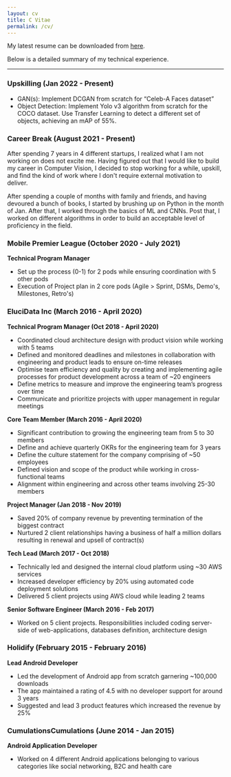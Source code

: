 ```yaml
---
layout: cv
title: C Vitae
permalink: /cv/
---
```



My latest resume can be downloaded from <a href="/assets/cv.pdf">here</a>.

Below is a detailed summary of my technical experience.

---

### Upskilling (Jan 2022 - Present)
- GAN(s): Implement DCGAN from scratch for  “Celeb-A Faces dataset”
- Object Detection: Implement Yolo v3 algorithm from scratch for the COCO dataset. Use Transfer Learning to detect a different set of objects, achieving an mAP of 55%.

### Career Break (August 2021 - Present)
After spending 7 years in 4 different startups, I realized what I am not working on does not excite me. Having figured out that I would like to build my career in Computer Vision, I decided to stop working for a while, upskill, and find the kind of work where I don't require external motivation to deliver.

After spending a couple of months with family and friends, and having devoured a bunch of books, I started by brushing up on Python in the month of Jan. After that, I worked through the basics of ML and CNNs. Post that, I worked on different algorithms in order to build an acceptable level of proficiency in the field.

### Mobile Premier League (October 2020 - July 2021)
**Technical Program Manager**
- Set up the process (0-1) for 2 pods while ensuring coordination with 5 other pods
- Execution of Project plan in 2 core pods (Agile > Sprint, DSMs, Demo's, Milestones, Retro's)


### EluciData Inc (March 2016 - April 2020)
**Technical Program Manager (Oct 2018 - April 2020)**
- Coordinated cloud architecture design with product vision while working with 5 teams
- Defined and monitored deadlines and milestones in collaboration with engineering and product leads to ensure on-time releases
- Optimise team efficiency and quality by creating and implementing agile processes for product development across a team of ~20 engineers
- Define metrics to measure and improve the engineering team’s progress over time
- Communicate and prioritize projects with upper management in regular meetings

**Core Team Member (March 2016 - April 2020)**
- Significant contribution to growing the engineering team from 5 to 30 members
- Define and achieve quarterly OKRs for the engineering team for 3 years
- Define the culture statement for the company comprising of ~50 employees
- Defined vision and scope of the product while working in cross-functional teams
- Alignment within engineering and across other teams involving 25-30 members

**Project Manager (Jan 2018 - Nov 2019)**
- Saved 20% of company revenue by preventing termination of the biggest contract
- Nurtured 2 client relationships having a business of half a million dollars resulting in renewal and upsell of contract(s)

**Tech Lead (March 2017 - Oct 2018)**
- Technically led and designed the internal cloud platform using ~30 AWS services
- Increased developer efficiency by 20% using automated code deployment solutions
- Delivered 5 client projects using AWS cloud while leading 2 teams

**Senior Software Engineer (March 2016 - Feb 2017)**
- Worked on 5 client projects. Responsibilities included coding server-side of web-applications, databases definition, architecture design


### Holidify (February 2015 - February 2016)
**Lead Android Developer**
- Led the development of Android app from scratch garnering ~100,000 downloads
- The app maintained a rating of 4.5 with no developer support for around 3 years 
- Suggested and lead 3 product features which increased the revenue by 25%

### CumulationsCumulations (June 2014 - Jan 2015)
**Android Application Developer**
- Worked on 4 different Android applications belonging to various categories like social networking, B2C and health care